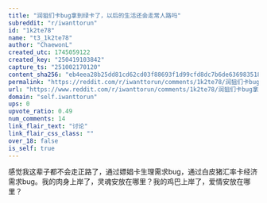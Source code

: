 ```yaml
---
title: "润狙们卡bug拿到绿卡了，以后的生活还会走常人路吗"
subreddit: "r/iwanttorun"
id: "1k2te78"
name: "t3_1k2te78"
author: "ChaewonL"
created_utc: 1745059122
created_key: "250419103842"
capture_ts: "251002170120"
content_sha256: "eb4eea28b25dd81cd62cd03f88693f1d99cfd8dc7b6de63698351869980c40dc"
permalink: "https://reddit.com/r/iwanttorun/comments/1k2te78/润狙们卡bug拿到绿卡了以后的生活还会走常人路吗/"
url: "https://www.reddit.com/r/iwanttorun/comments/1k2te78/润狙们卡bug拿到绿卡了以后的生活还会走常人路吗/"
domain: "self.iwanttorun"
ups: 0
upvote_ratio: 0.49
num_comments: 14
link_flair_text: "讨论"
link_flair_css_class: ""
over_18: false
is_self: true
---
```


感觉我这辈子都不会走正路了，通过嫖娼卡生理需求bug，通过白皮猪汇率卡经济需求bug。我的肉身上岸了，灵魂安放在哪里？我的鸡巴上岸了，爱情安放在哪里？
